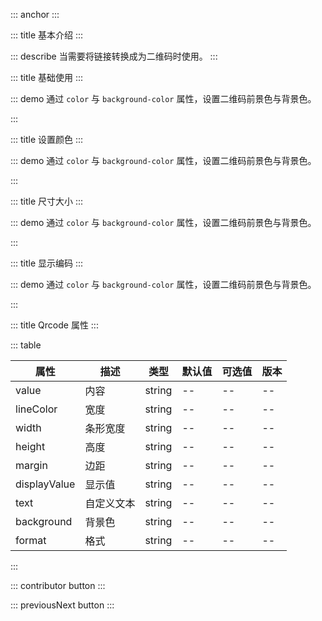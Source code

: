 ::: anchor
:::

::: title 基本介绍
:::

::: describe 当需要将链接转换成为二维码时使用。
:::

::: title 基础使用
:::

::: demo 通过 `color` 与 `background-color` 属性，设置二维码前景色与背景色。

<template>
  <lay-barcode value="6666" />
</template>

<script>
import { ref } from 'vue'

export default {
  setup() {

    return {
    }
  }
}
</script>

:::

::: title 设置颜色
:::

::: demo 通过 `color` 与 `background-color` 属性，设置二维码前景色与背景色。

<template>
  <lay-barcode value="6666" lineColor="#009688" />
</template>

<script>
import { ref } from 'vue'

export default {
  setup() {

    return {
    }
  }
}
</script>

:::

::: title 尺寸大小
:::

::: demo 通过 `color` 与 `background-color` 属性，设置二维码前景色与背景色。

<template>
  <lay-barcode value="6666" width="3" height="100" />
</template>

<script>
import { ref } from 'vue'

export default {
  setup() {

    return {
    }
  }
}
</script>

:::

::: title 显示编码
:::

::: demo 通过 `color` 与 `background-color` 属性，设置二维码前景色与背景色。

<template>
  <lay-barcode value="6666" text="覆盖默认的 6666 编码" :displayValue="true"/>
</template>

<script>
import { ref } from 'vue'

export default {
  setup() {

    return {
    }
  }
}
</script>

:::

::: title Qrcode 属性
:::

::: table

| 属性         | 描述        | 类型    | 默认值    | 可选值                             | 版本    |
| ------------ | ---------- | ------- | ---------| ---------------------------------- | ------- |
| value        | 内容       | string  | --       | --                                 | --      |
| lineColor    | 宽度       | string  | --       | --                                 | --      |
| width        | 条形宽度   | string  | --       | --                                 | --      |
| height       | 高度       | string  | --       | --                                  | --      |
| margin       | 边距       | string  | --       | --                                 | --      |
| displayValue | 显示值     | string  | --       | --                                  | --      |
| text         | 自定义文本  | string  | --       | --                                  | --      |
| background   | 背景色     | string  | --       | --                                  | --      |
| format       | 格式       | string  | --       | --                                  | --      |

:::

::: contributor button
:::

::: previousNext button
:::
